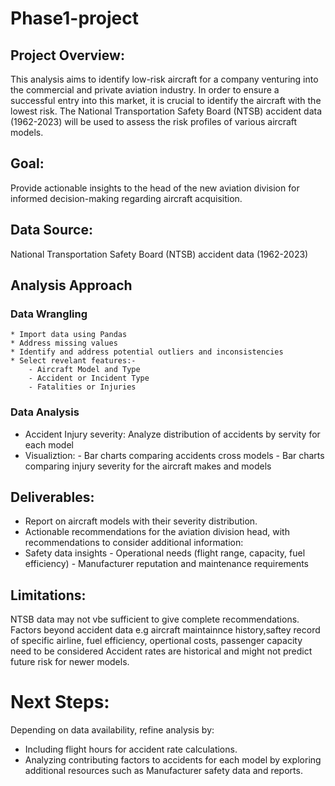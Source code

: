 # Phase1-project
## Project Overview:

This analysis aims to identify low-risk aircraft for a company venturing into the commercial and private aviation industry. In order to ensure a successful entry into this market, it is crucial to identify the aircraft with the lowest risk. The National Transportation Safety Board (NTSB) accident data (1962-2023) will be used to assess the risk profiles of various aircraft models.

## Goal:

Provide actionable insights to the head of the new aviation division for informed decision-making regarding aircraft acquisition.

## Data Source:
National Transportation Safety Board (NTSB) accident data (1962-2023)

## Analysis Approach

### Data Wrangling
    * Import data using Pandas
    * Address missing values
    * Identify and address potential outliers and inconsistencies
    * Select revelant features:- 
        - Aircraft Model and Type
        - Accident or Incident Type
        - Fatalities or Injuries 
              
### Data Analysis
* Accident Injury severity: Analyze distribution of accidents by servity for each model
* Visualiztion:
      - Bar charts comparing accidents cross models
      - Bar charts comparing injury severity for the aircraft makes and models

## Deliverables:

* Report on aircraft models with their severity distribution.
* Actionable recommendations for the aviation division head, with recommendations to consider additional information:
* Safety data insights
      - Operational needs (flight range, capacity, fuel efficiency)
      - Manufacturer reputation and maintenance requirements
    
## Limitations:
NTSB data may not vbe sufficient to give complete recommendations. Factors beyond accident data e.g aircraft maintainnce history,saftey record of specific airline, fuel efficiency, opertional costs, passenger capacity need to be considered
Accident rates are historical and might not predict future risk for newer models.

# Next Steps:
Depending on data availability, refine analysis by:
* Including flight hours for accident rate calculations.
* Analyzing contributing factors to accidents for each model by exploring additional resources such as Manufacturer safety data and reports.

